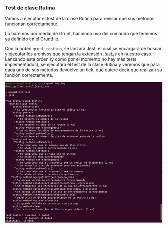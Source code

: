 ### Test de clase Rutina

Vamos a ejecutar el test de la clase Rutina para revisar que sus métodos funcionan correctamente.

Lo haremos por medio de Grunt, haciendo uso del comando que tenemos ya definido en el [Gruntfile](https://github.com/Megatorpon/Apus/blob/main/Gruntfile.js).

Con la orden `grunt testing`, se lanzará Jest, el cual se encargará de buscar y ejecutar los archivos que tengan la extensión
*.test.js* en nuestro caso. Lanzando esta orden (y como por el momento no hay más tests implementados), se ejecutará el test de la clase Rutina y 
veremos que para cada uno de sus métodos devuelve un tick, que quiere decir que realizan su función correctamente.

![rutina_passed](https://github.com/Megatorpon/Apus/blob/main/docs/img/rutina_tests_passed.png)
